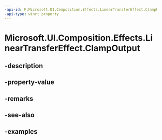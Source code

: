 ```yaml
---
-api-id: P:Microsoft.UI.Composition.Effects.LinearTransferEffect.ClampOutput
-api-type: winrt property
---
```


<!-- Property syntax.
public bool ClampOutput { get;  set; }
-->

# Microsoft.UI.Composition.Effects.LinearTransferEffect.ClampOutput

## -description

## -property-value

## -remarks

## -see-also

## -examples

